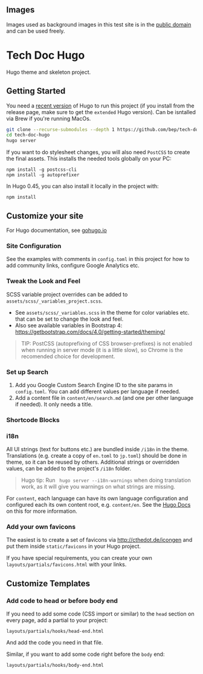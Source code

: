 
## Images

Images used as background images in this test site is in the [public domain](https://commons.wikimedia.org/wiki/User:Bep/gallery#Wed_Aug_01_16:16:51_CEST_2018) and can be used freely.


# Tech Doc Hugo

Hugo theme and skeleton project.

## Getting Started

You need a [recent version](https://github.com/gohugoio/hugo/releases) of Hugo to run this project (if you install from the release page, make sure to get the `extended` Hugo version). Can be isntalled via Brew if you're running MacOs.

```bash
git clone --recurse-submodules --depth 1 https://github.com/bep/tech-doc-hugo.git
cd tech-doc-hugo
hugo server
```

If you want to do stylesheet changes, you will also need `PostCSS` to create the final assets. This installs the needed tools globally on your PC:

```
npm install -g postcss-cli
npm install -g autoprefixer
```

In Hugo 0.45, you can also install it locally in the project with:

```
npm install
````

## Customize your site

For Hugo documentation, see [gohugo.io](https://gohugo.io/)

### Site Configuration

See the examples with comments in `config.toml` in this project for how to add community links, configure Google Analytics etc.

### Tweak the Look and Feel

SCSS variable project overrides can be added to `assets/scss/_variables_project.scss`.

* See `assets/scss/_variables.scss` in the theme for color variables etc. that can be set to change the look and feel.
* Also see available variables in Bootstrap 4: https://getbootstrap.com/docs/4.0/getting-started/theming/

> TIP: PostCSS (autoprefixing of CSS browser-prefixes) is not enabled when running in server mode (it is a little slow), so Chrome is the recomended choice for development.

### Set up Search

1. Add you Google Custom Search Engine ID to the site params in `config.toml`. You can add different values per language if needed.
2. Add a content file in `content/en/search.md` (and one per other language if needed). It only needs a title.


### Shortcode Blocks


### i18n

All UI strings (text for buttons etc.) are bundled inside `/i18n` in the theme. Translations (e.g. create a copy of `en.toml` to `jp.toml`) should be done in theme, so it can be reused by others. Additional strings or overridden values, can be added to the project's `/i18n` folder.

> Hugo tip: Run ` hugo server --i18n-warnings` when doing translation work, as it will give you warnings on what strings are missing.

For `content`, each language can have its own language configuration and configured each its own content root, e.g. `content/en`. See the [Hugo Docs](https://gohugo.io/content-management/multilingual) on this for more information.


### Add your own favicons

The easiest is to create a set of favicons via http://cthedot.de/icongen and put them inside `static/favicons` in your Hugo project.

If you have special requirements, you can create your own `layouts/partials/favicons.html` with your links.

## Customize Templates

### Add code to head or before body end

If you need to add some code (CSS import or similar) to the `head` section on every page, add a partial to your project:

```
layouts/partials/hooks/head-end.html
```

And add the code you need in that file.

Similar, if you want to add some code right before the `body` end:

```
layouts/partials/hooks/body-end.html
```



